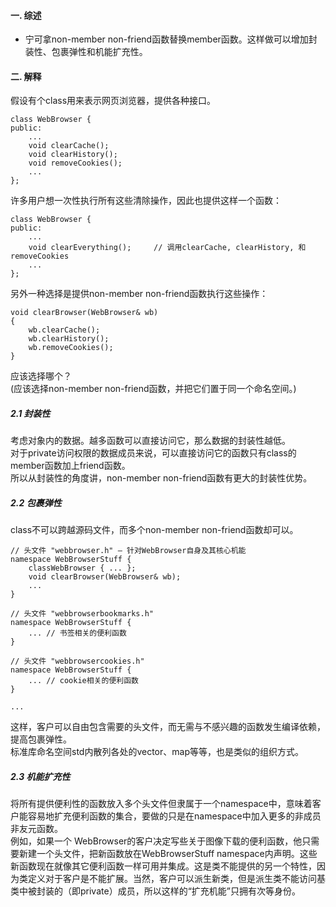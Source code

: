 #### 一. 综述
- 宁可拿non-member non-friend函数替换member函数。这样做可以增加封装性、包裹弹性和机能扩充性。  

#### 二. 解释
假设有个class用来表示网页浏览器，提供各种接口。  
	
	class WebBrowser {
	public:
		...
		void clearCache();
		void clearHistory();
		void removeCookies();
		...
	};

许多用户想一次性执行所有这些清除操作，因此也提供这样一个函数：  
	
	class WebBrowser {
	public:
		...
		void clearEverything(); 	// 调用clearCache, clearHistory, 和 removeCookies
		...
	};

另外一种选择是提供non-member non-friend函数执行这些操作：  

	void clearBrowser(WebBrowser& wb)
	{
		wb.clearCache();
		wb.clearHistory();
		wb.removeCookies();
	}

应该选择哪个？  
(应该选择non-member non-friend函数，并把它们置于同一个命名空间。)

##### 2.1 封装性
考虑对象内的数据。越多函数可以直接访问它，那么数据的封装性越低。  
对于private访问权限的数据成员来说，可以直接访问它的函数只有class的member函数加上friend函数。  
所以从封装性的角度讲，non-member non-friend函数有更大的封装性优势。  

##### 2.2 包裹弹性
class不可以跨越源码文件，而多个non-member non-friend函数却可以。  

	// 头文件 "webbrowser.h" – 针对WebBrowser自身及其核心机能
	namespace WebBrowserStuff {
	    classWebBrowser { ... };
	    void clearBrowser(WebBrowser& wb);
	    ...
	}
		
	// 头文件 "webbrowserbookmarks.h"
	namespace WebBrowserStuff {
		... // 书签相关的便利函数
	}
	 
	// 头文件 "webbrowsercookies.h"
	namespace WebBrowserStuff {
		... // cookie相关的便利函数
	}

	...

这样，客户可以自由包含需要的头文件，而无需与不感兴趣的函数发生编译依赖，提高包裹弹性。  
标准库命名空间std内散列各处的vector、map等等，也是类似的组织方式。

##### 2.3 机能扩充性
将所有提供便利性的函数放入多个头文件但隶属于一个namespace中，意味着客户能容易地扩充便利函数的集合，要做的只是在namespace中加入更多的非成员非友元函数。  
例如，如果一个 WebBrowser的客户决定写些关于图像下载的便利函数，他只需要新建一个头文件，把新函数放在WebBrowserStuff namespace内声明。这些新函数现在就像其它便利函数一样可用并集成。这是类不能提供的另一个特性，因为类定义对于客户是不能扩展。当然，客户可以派生新类，但是派生类不能访问基类中被封装的（即private）成员，所以这样的“扩充机能”只拥有次等身份。
